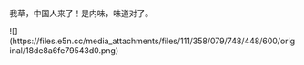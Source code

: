 <p>我草，中国人来了！是内味，味道对了。</p>
![](https://files.e5n.cc/media_attachments/files/111/358/079/748/448/600/original/18de8a6fe79543d0.png)
